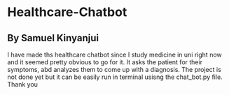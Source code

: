 # Healthcare-Chatbot
## By Samuel Kinyanjui

I have made ths healthcare chatbot since I study medicine in uni right now and it seemed pretty obvious to go for it. It asks the patient for their symptoms, abd analyzes them to come up with a diagnosis. The project is not done yet but it can be easily run in terminal usisng the chat_bot.py file.
Thank you

